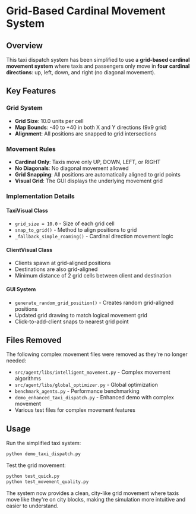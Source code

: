 # Grid-Based Cardinal Movement System

## Overview
This taxi dispatch system has been simplified to use a **grid-based cardinal movement system** where taxis and passengers only move in **four cardinal directions**: up, left, down, and right (no diagonal movement).

## Key Features

### Grid System
- **Grid Size**: 10.0 units per cell
- **Map Bounds**: -40 to +40 in both X and Y directions (9x9 grid)
- **Alignment**: All positions are snapped to grid intersections

### Movement Rules
- **Cardinal Only**: Taxis move only UP, DOWN, LEFT, or RIGHT
- **No Diagonals**: No diagonal movement allowed
- **Grid Snapping**: All positions are automatically aligned to grid points
- **Visual Grid**: The GUI displays the underlying movement grid

### Implementation Details

#### TaxiVisual Class
- `grid_size = 10.0` - Size of each grid cell
- `snap_to_grid()` - Method to align positions to grid
- `_fallback_simple_roaming()` - Cardinal direction movement logic

#### ClientVisual Class
- Clients spawn at grid-aligned positions
- Destinations are also grid-aligned
- Minimum distance of 2 grid cells between client and destination

#### GUI System
- `generate_random_grid_position()` - Creates random grid-aligned positions
- Updated grid drawing to match logical movement grid
- Click-to-add-client snaps to nearest grid point

## Files Removed
The following complex movement files were removed as they're no longer needed:
- `src/agent/libs/intelligent_movement.py` - Complex movement algorithms
- `src/agent/libs/global_optimizer.py` - Global optimization
- `benchmark_agents.py` - Performance benchmarking
- `demo_enhanced_taxi_dispatch.py` - Enhanced demo with complex movement
- Various test files for complex movement features

## Usage
Run the simplified taxi system:
```bash
python demo_taxi_dispatch.py
```

Test the grid movement:
```bash
python test_quick.py
python test_movement_quality.py
```

The system now provides a clean, city-like grid movement where taxis move like they're on city blocks, making the simulation more intuitive and easier to understand.
